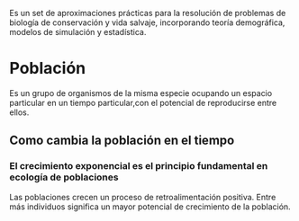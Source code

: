 Es un set de aproximaciones prácticas para la resolución de problemas de biología de conservación y vida salvaje, incorporando teoría demográfica, modelos de simulación y estadística.
# Población
Es un grupo de organismos de la misma especie ocupando un espacio particular en un tiempo particular,con el potencial de reproducirse entre ellos.
## Como cambia la población en el tiempo
### El crecimiento exponencial es el principio fundamental en ecología de poblaciones
Las poblaciones crecen un proceso de retroalimentación positiva. Entre más individuos significa un mayor potencial de crecimiento de la población.
